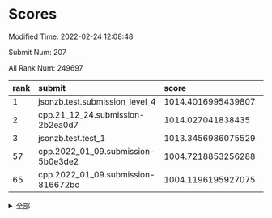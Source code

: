 # Scores

Modified Time: 2022-02-24 12:08:48

Submit Num: 207

All Rank Num: 249697

| rank |               submit               |       score        |       sigma        | pk_num |
| :--- | :--------------------------------- | :----------------- | :----------------- | :----- |
| 1    | jsonzb.test.submission_level_4     | 1014.4016995439807 | 0.8315202111898015 | 4827   |
| 2    | cpp.21_12_24.submission-2b2ea0d7   | 1014.027041838435  | 0.82179328180623   | 4825   |
| 3    | jsonzb.test.test_1                 | 1013.3456986075529 | 0.8031591640339619 | 4824   |
| 57   | cpp.2022_01_09.submission-5b0e3de2 | 1004.7218853256288 | 0.712807984259285  | 4823   |
| 65   | cpp.2022_01_09.submission-816672bd | 1004.1196195927075 | 0.7158684009793455 | 4825   |


<details>
<summary>全部</summary>

| rank |                 submit                 |       score        |       sigma        | pk_num |
| :--- | :------------------------------------- | :----------------- | :----------------- | :----- |
| 1    | jsonzb.test.submission_level_4         | 1014.4016995439807 | 0.8315202111898015 | 4827   |
| 2    | cpp.21_12_24.submission-2b2ea0d7       | 1014.027041838435  | 0.82179328180623   | 4825   |
| 3    | jsonzb.test.test_1                     | 1013.3456986075529 | 0.8031591640339619 | 4824   |
| 4    | gobigger.level_3.submission_level_3_39 | 1012.0710908503318 | 0.7931973487543549 | 4824   |
| 5    | gobigger.level_3.submission_level_3_25 | 1011.5905076951738 | 0.7664991174123172 | 4821   |
| 6    | gobigger.level_3.submission_level_3_41 | 1011.0482628431891 | 0.7859265389337662 | 4827   |
| 7    | gobigger.level_3.submission_level_3_1  | 1010.8125426309246 | 0.7672374745358149 | 4828   |
| 8    | gobigger.level_3.submission_level_3_7  | 1010.676822277079  | 0.7676252691471367 | 4827   |
| 9    | gobigger.level_3.submission_level_3_15 | 1010.6702798793136 | 0.7712592454740361 | 4824   |
| 10   | gobigger.level_3.submission_level_3_30 | 1010.5117604616397 | 0.7591125198513196 | 4825   |
| 11   | gobigger.level_3.submission_level_3_32 | 1010.4933683331777 | 0.7730654339862804 | 4821   |
| 12   | gobigger.level_3.submission_level_3_16 | 1010.4145191475252 | 0.7626592826019299 | 4826   |
| 13   | gobigger.level_3.submission_level_3_42 | 1010.4069792188487 | 0.7580290502261705 | 4828   |
| 14   | gobigger.level_3.submission_level_3_43 | 1010.3112179619302 | 0.7588877451115621 | 4827   |
| 15   | gobigger.level_3.submission_level_3_2  | 1010.3106067538384 | 0.7641747891894908 | 4823   |
| 16   | gobigger.level_3.submission_level_3_45 | 1010.2763567180828 | 0.7474415928618586 | 4822   |
| 17   | gobigger.level_3.submission_level_3_37 | 1010.2741015679494 | 0.7701910784319067 | 4826   |
| 18   | gobigger.level_3.submission_level_3_26 | 1010.260373242909  | 0.7812791045106072 | 4822   |
| 19   | gobigger.level_3.submission_level_3_33 | 1010.221166834583  | 0.7446466331874895 | 4821   |
| 20   | gobigger.level_3.submission_level_3_46 | 1010.1929000299746 | 0.7595519187326252 | 4829   |
| 21   | gobigger.level_3.submission_level_3_11 | 1010.1914740739608 | 0.7737290578195204 | 4828   |
| 22   | gobigger.level_3.submission_level_3_6  | 1010.1681126993369 | 0.7513483656106004 | 4828   |
| 23   | gobigger.level_3.submission_level_3_23 | 1010.1616191325567 | 0.7583693082264221 | 4823   |
| 24   | gobigger.level_3.submission_level_3_35 | 1010.1406222990328 | 0.7694461080636421 | 4834   |
| 25   | gobigger.level_3.submission_level_3_0  | 1010.1138515558431 | 0.7560638505731848 | 4822   |
| 26   | gobigger.level_3.submission_level_3_20 | 1010.0544161567115 | 0.7395412125522876 | 4826   |
| 27   | gobigger.level_3.submission_level_3_28 | 1009.9688732614628 | 0.7548415082084832 | 4824   |
| 28   | gobigger.level_3.submission_level_3_48 | 1009.8644311550371 | 0.7699717904484001 | 4825   |
| 29   | gobigger.level_3.submission_level_3_9  | 1009.839989316781  | 0.7702563483125004 | 4825   |
| 30   | gobigger.level_3.submission_level_3_38 | 1009.7947887381479 | 0.7569638557580477 | 4823   |
| 31   | gobigger.level_3.submission_level_3_17 | 1009.7759304896712 | 0.7414505023056751 | 4830   |
| 32   | gobigger.level_3.submission_level_3_27 | 1009.7289911983028 | 0.7592965859997167 | 4826   |
| 33   | gobigger.level_3.submission_level_3_3  | 1009.6758417493297 | 0.7644091797919775 | 4827   |
| 34   | gobigger.level_3.submission_level_3_8  | 1009.6426342926679 | 0.7498336081864129 | 4826   |
| 35   | gobigger.level_3.submission_level_3_24 | 1009.6410377635797 | 0.7807167865161381 | 4827   |
| 36   | gobigger.level_3.submission_level_3_21 | 1009.6241786755771 | 0.742274482399396  | 4829   |
| 37   | gobigger.level_3.submission_level_3_49 | 1009.622668104624  | 0.7418750542114538 | 4820   |
| 38   | gobigger.level_3.submission_level_3_12 | 1009.5915667790315 | 0.770048216172102  | 4825   |
| 39   | gobigger.level_3.submission_level_3_18 | 1009.5780875900464 | 0.7500766380574723 | 4824   |
| 40   | gobigger.level_3.submission_level_3_13 | 1009.5759220671615 | 0.7338355374396185 | 4826   |
| 41   | gobigger.level_3.submission_level_3_19 | 1009.5569386419485 | 0.7641787148672914 | 4825   |
| 42   | gobigger.level_3.submission_level_3_34 | 1009.4777554490179 | 0.7514459081026115 | 4823   |
| 43   | gobigger.level_3.submission_level_3_36 | 1009.4742885929988 | 0.7503300833980094 | 4823   |
| 44   | gobigger.level_3.submission_level_3_10 | 1009.4501254918214 | 0.7698818116036139 | 4826   |
| 45   | gobigger.level_3.submission_level_3_14 | 1009.4461089839299 | 0.755945751421279  | 4825   |
| 46   | gobigger.level_3.submission_level_3_40 | 1009.4396642512855 | 0.7446900036755228 | 4826   |
| 47   | gobigger.level_3.submission_level_3_47 | 1009.3790612023972 | 0.7675260860214059 | 4827   |
| 48   | gobigger.level_3.submission_level_3_31 | 1008.9605755178206 | 0.7536426099354566 | 4828   |
| 49   | gobigger.level_3.submission_level_3_22 | 1008.9288768811587 | 0.7505009256788254 | 4824   |
| 50   | gobigger.level_3.submission_level_3_29 | 1008.9174243546366 | 0.7363576397798144 | 4826   |
| 51   | gobigger.level_3.submission_level_3_4  | 1008.8493226227838 | 0.757245862404903  | 4823   |
| 52   | gobigger.level_3.submission_level_3_5  | 1008.6927219792617 | 0.7368451090577385 | 4824   |
| 53   | gobigger.level_3.submission_level_3_44 | 1007.6717218427325 | 0.7151825816975526 | 4824   |
| 54   | gobigger.level_1.submission_level_1_29 | 1006.1038645075952 | 0.7323385569100496 | 4822   |
| 55   | gobigger.level_1.submission_level_1_23 | 1005.2732080926208 | 0.7304650322855588 | 4826   |
| 56   | gobigger.level_1.submission_level_1_27 | 1004.7580232294872 | 0.7221991728397552 | 4823   |
| 57   | cpp.2022_01_09.submission-5b0e3de2     | 1004.7218853256288 | 0.712807984259285  | 4823   |
| 58   | gobigger.level_1.submission_level_1_39 | 1004.4475394086945 | 0.7231665482669609 | 4824   |
| 59   | gobigger.level_1.submission_level_1_34 | 1004.4240430123522 | 0.7079073799840332 | 4822   |
| 60   | gobigger.level_1.submission_level_1_16 | 1004.4173171823246 | 0.7171361744957891 | 4824   |
| 61   | gobigger.level_1.submission_level_1_18 | 1004.3338379507204 | 0.726190687605019  | 4825   |
| 62   | gobigger.level_1.submission_level_1_48 | 1004.2567272938059 | 0.7204757925286377 | 4825   |
| 63   | gobigger.level_1.submission_level_1_28 | 1004.2495754599939 | 0.7093102829564982 | 4824   |
| 64   | gobigger.level_1.submission_level_1_0  | 1004.2325166856573 | 0.709631514195386  | 4824   |
| 65   | cpp.2022_01_09.submission-816672bd     | 1004.1196195927075 | 0.7158684009793455 | 4825   |
| 66   | gobigger.level_1.submission_level_1_14 | 1004.0905100293371 | 0.7134054293128358 | 4828   |
| 67   | gobigger.level_1.submission_level_1_13 | 1004.0232193647909 | 0.728319134194967  | 4827   |
| 68   | gobigger.level_1.submission_level_1_11 | 1003.7533111712803 | 0.7173928678430217 | 4826   |
| 69   | gobigger.level_1.submission_level_1_32 | 1003.5729572203409 | 0.7268088681653518 | 4819   |
| 70   | gobigger.level_1.submission_level_1_3  | 1003.5529806816788 | 0.7169435220833978 | 4824   |
| 71   | gobigger.level_1.submission_level_1_2  | 1003.5167031355643 | 0.7144312377616883 | 4829   |
| 72   | gobigger.level_1.submission_level_1_1  | 1003.4962032733615 | 0.7276300714826188 | 4825   |
| 73   | gobigger.level_1.submission_level_1_46 | 1003.4927987372394 | 0.7151362821887368 | 4829   |
| 74   | gobigger.level_1.submission_level_1_12 | 1003.4667111220859 | 0.7131049378589588 | 4828   |
| 75   | gobigger.level_1.submission_level_1_25 | 1003.4301683743976 | 0.7163913367085722 | 4826   |
| 76   | gobigger.level_1.submission_level_1_44 | 1003.4135999659087 | 0.7220720419730627 | 4824   |
| 77   | gobigger.level_1.submission_level_1_10 | 1003.3650632173429 | 0.7034311109249378 | 4828   |
| 78   | gobigger.level_1.submission_level_1_31 | 1003.322424148022  | 0.7140107821484984 | 4818   |
| 79   | gobigger.level_1.submission_level_1_17 | 1003.2539293241266 | 0.7134440416834497 | 4823   |
| 80   | gobigger.level_1.submission_level_1_26 | 1003.1846786753476 | 0.7116823367956097 | 4826   |
| 81   | gobigger.level_1.submission_level_1_49 | 1003.1446021839536 | 0.7232149808430615 | 4828   |
| 82   | gobigger.level_1.submission_level_1_35 | 1003.1304480103312 | 0.7205036554611244 | 4824   |
| 83   | gobigger.level_1.submission_level_1_45 | 1003.0350470822506 | 0.7158518226251341 | 4826   |
| 84   | gobigger.level_1.submission_level_1_36 | 1002.9120811862504 | 0.705041248899226  | 4828   |
| 85   | gobigger.level_1.submission_level_1_43 | 1002.9026277858708 | 0.7198574241738305 | 4825   |
| 86   | gobigger.level_1.submission_level_1_4  | 1002.8701153410158 | 0.7076896854715852 | 4822   |
| 87   | gobigger.level_1.submission_level_1_21 | 1002.8522844376308 | 0.7264796123707459 | 4824   |
| 88   | gobigger.level_1.submission_level_1_7  | 1002.8372782656847 | 0.7067862034869032 | 4825   |
| 89   | gobigger.level_1.submission_level_1_6  | 1002.8032072364404 | 0.7150201988272261 | 4822   |
| 90   | gobigger.level_1.submission_level_1_22 | 1002.7870224232763 | 0.7150301019524545 | 4825   |
| 91   | gobigger.level_1.submission_level_1_15 | 1002.7140069022087 | 0.710469946805039  | 4821   |
| 92   | gobigger.level_1.submission_level_1_8  | 1002.6031346355672 | 0.707425573868624  | 4823   |
| 93   | gobigger.level_1.submission_level_1_38 | 1002.5671096799573 | 0.7113399776431756 | 4827   |
| 94   | gobigger.level_1.submission_level_1_41 | 1002.5660857738274 | 0.7130294361941869 | 4823   |
| 95   | gobigger.level_1.submission_level_1_19 | 1002.4580398091679 | 0.7078833609274672 | 4825   |
| 96   | gobigger.level_1.submission_level_1_33 | 1002.3877101793154 | 0.711574210880665  | 4819   |
| 97   | gobigger.level_1.submission_level_1_20 | 1002.3654037971996 | 0.7163289066543723 | 4825   |
| 98   | gobigger.level_1.submission_level_1_5  | 1002.3280645326066 | 0.711293542269707  | 4828   |
| 99   | gobigger.level_1.submission_level_1_47 | 1002.2528400862659 | 0.7165205208775288 | 4823   |
| 100  | gobigger.level_1.submission_level_1_37 | 1002.1658642889444 | 0.7188406253943131 | 4821   |
| 101  | gobigger.level_1.submission_level_1_42 | 1002.1131389522028 | 0.720416968740201  | 4829   |
| 102  | gobigger.level_1.submission_level_1_24 | 1002.0226559242399 | 0.7183419359309806 | 4828   |
| 103  | gobigger.level_1.submission_level_1_30 | 1002.0210696653035 | 0.7149836111172131 | 4830   |
| 104  | gobigger.level_1.submission_level_1_9  | 1001.5347410640675 | 0.708337042786345  | 4826   |
| 105  | gobigger.level_1.submission_level_1_40 | 1001.2652215197547 | 0.7037664204341356 | 4820   |
| 106  | gobigger.random.submission_random_3    | 997.4934778800975  | 0.7066568821508291 | 4824   |
| 107  | gobigger.random.submission_random_39   | 997.335613196663   | 0.7148013181241945 | 4823   |
| 108  | gobigger.random.submission_random_41   | 997.3164788075438  | 0.711992710625211  | 4825   |
| 109  | gobigger.random.submission_random_6    | 997.0374559351424  | 0.7069180630367757 | 4824   |
| 110  | gobigger.random.submission_random_13   | 996.8236547606549  | 0.7017349716068341 | 4825   |
| 111  | gobigger.random.submission_random_24   | 996.6548078639163  | 0.7036027540676045 | 4826   |
| 112  | gobigger.random.submission_random_30   | 996.6468447151284  | 0.7188190225494275 | 4824   |
| 113  | gobigger.random.submission_random_5    | 996.6417606327713  | 0.6991716641333486 | 4819   |
| 114  | gobigger.random.submission_random_12   | 996.5196042834194  | 0.7121148047362156 | 4824   |
| 115  | gobigger.random.submission_random_1    | 996.4182237022178  | 0.7134349966486462 | 4825   |
| 116  | gobigger.random.submission_random_20   | 996.3698211260605  | 0.6981023978513339 | 4827   |
| 117  | gobigger.random.submission_random_43   | 996.3557205062037  | 0.6961785715584983 | 4824   |
| 118  | gobigger.random.submission_random_16   | 996.3463040392705  | 0.7071196757777944 | 4823   |
| 119  | gobigger.random.submission_random_21   | 996.3326585085861  | 0.7089208744201334 | 4825   |
| 120  | gobigger.random.submission_random_25   | 996.3131144359972  | 0.7229540318910138 | 4824   |
| 121  | gobigger.random.submission_random_37   | 996.3035929588268  | 0.7091969071985774 | 4825   |
| 122  | gobigger.random.submission_random_35   | 996.2705461436493  | 0.7188342950363996 | 4824   |
| 123  | gobigger.random.submission_random_42   | 996.2551069947847  | 0.693407989167815  | 4827   |
| 124  | gobigger.random.submission_random_49   | 996.1218447950953  | 0.6963208075275708 | 4824   |
| 125  | gobigger.random.submission_random_22   | 996.1209611197936  | 0.7220506265523948 | 4825   |
| 126  | gobigger.random.submission_random_44   | 996.0553184396794  | 0.7120789659622289 | 4828   |
| 127  | gobigger.random.submission_random_18   | 996.0480458545226  | 0.7021118526204149 | 4832   |
| 128  | gobigger.random.submission_random_27   | 996.0375573330132  | 0.7066510845556503 | 4822   |
| 129  | gobigger.random.submission_random_10   | 995.969911824616   | 0.7004540437379941 | 4826   |
| 130  | gobigger.random.submission_random_19   | 995.9548361213051  | 0.7182879944027054 | 4820   |
| 131  | gobigger.random.submission_random_9    | 995.9164927410885  | 0.7077046137571984 | 4823   |
| 132  | gobigger.random.submission_random_33   | 995.908012569723   | 0.7004395595795617 | 4823   |
| 133  | gobigger.random.submission_random_7    | 995.8941518129346  | 0.7127451218722313 | 4827   |
| 134  | gobigger.random.submission_random_17   | 995.8441098871349  | 0.7104818989703452 | 4826   |
| 135  | gobigger.random.submission_random_0    | 995.836081584127   | 0.709378610691726  | 4829   |
| 136  | gobigger.random.submission_random_15   | 995.8203939559476  | 0.70190132150352   | 4824   |
| 137  | gobigger.random.submission_random_4    | 995.7332633645789  | 0.7207244222920147 | 4827   |
| 138  | gobigger.random.submission_random_2    | 995.6836941980307  | 0.7169625060351014 | 4828   |
| 139  | gobigger.random.submission_random_40   | 995.6725560941437  | 0.709708711554839  | 4827   |
| 140  | gobigger.random.submission_random_29   | 995.6604774115214  | 0.713603353571097  | 4824   |
| 141  | gobigger.random.submission_random_45   | 995.6433106230419  | 0.7218108674094491 | 4822   |
| 142  | gobigger.random.submission_random_14   | 995.5355634357724  | 0.7129431903121535 | 4826   |
| 143  | gobigger.random.submission_random_32   | 995.5156558363145  | 0.7073649750356162 | 4823   |
| 144  | gobigger.random.submission_random_28   | 995.4800554134815  | 0.7108438500769412 | 4823   |
| 145  | gobigger.random.submission_random_48   | 995.4288053201377  | 0.7086913712998724 | 4826   |
| 146  | gobigger.random.submission_random_36   | 995.2412047017398  | 0.7198907838303895 | 4827   |
| 147  | gobigger.random.submission_random_46   | 995.2218219251861  | 0.7168709716674576 | 4832   |
| 148  | gobigger.level_2.submission_level_2_4  | 995.0874453757721  | 0.7209625143462259 | 4824   |
| 149  | gobigger.random.submission_random_26   | 995.0767630753213  | 0.7097802446164196 | 4821   |
| 150  | gobigger.level_2.submission_level_2_39 | 995.0258728857173  | 0.7285466588745576 | 4825   |
| 151  | gobigger.random.submission_random_23   | 995.0195522585238  | 0.7085334766780395 | 4826   |
| 152  | gobigger.random.submission_random_8    | 994.928555806816   | 0.7199272204714694 | 4822   |
| 153  | gobigger.random.submission_random_47   | 994.8562413143198  | 0.7147751007713057 | 4830   |
| 154  | gobigger.random.submission_random_34   | 994.5095423734946  | 0.7084740057151496 | 4820   |
| 155  | gobigger.random.submission_random_11   | 994.4441203596268  | 0.7380735045183341 | 4829   |
| 156  | gobigger.random.submission_random_38   | 994.3048569550264  | 0.7042675347826189 | 4821   |
| 157  | gobigger.level_2.submission_level_2_48 | 994.0740804968203  | 0.7247900439297128 | 4824   |
| 158  | gobigger.random.submission_random_31   | 993.8026922035335  | 0.7226295958855209 | 4826   |
| 159  | gobigger.level_2.submission_level_2_5  | 993.7680335233684  | 0.7248710258651528 | 4824   |
| 160  | gobigger.level_2.submission_level_2_19 | 993.6060771570678  | 0.7226892168665877 | 4826   |
| 161  | gobigger.level_2.submission_level_2_25 | 993.3419657686894  | 0.7422305342424953 | 4819   |
| 162  | gobigger.level_2.submission_level_2_32 | 993.3323069330071  | 0.7313722219915114 | 4824   |
| 163  | gobigger.level_2.submission_level_2_47 | 993.3255501906705  | 0.7409519247049968 | 4826   |
| 164  | gobigger.level_2.submission_level_2_12 | 993.1439026221398  | 0.7242502953429052 | 4826   |
| 165  | gobigger.level_2.submission_level_2_14 | 993.0161946717897  | 0.7429932670241349 | 4823   |
| 166  | gobigger.level_2.submission_level_2_44 | 992.8520931761389  | 0.7240479907602455 | 4821   |
| 167  | gobigger.level_2.submission_level_2_10 | 992.8171540998845  | 0.7481604981476254 | 4823   |
| 168  | gobigger.level_2.submission_level_2_30 | 992.8145705822924  | 0.7440007249127397 | 4830   |
| 169  | gobigger.level_2.submission_level_2_15 | 992.8002930192672  | 0.7487217930377288 | 4825   |
| 170  | gobigger.level_2.submission_level_2_13 | 992.7074827802799  | 0.7443635281818557 | 4824   |
| 171  | gobigger.level_2.submission_level_2_22 | 992.6328162074752  | 0.7315917576387435 | 4824   |
| 172  | gobigger.level_2.submission_level_2_9  | 992.6141181836568  | 0.7464869533230762 | 4826   |
| 173  | gobigger.level_2.submission_level_2_1  | 992.613796071259   | 0.7399172814254311 | 4826   |
| 174  | gobigger.level_2.submission_level_2_16 | 992.6054881827529  | 0.7554224177056365 | 4826   |
| 175  | gobigger.level_2.submission_level_2_23 | 992.5842834453333  | 0.7414371531256542 | 4827   |
| 176  | gobigger.level_2.submission_level_2_24 | 992.5642042110264  | 0.7262429282303884 | 4831   |
| 177  | gobigger.level_2.submission_level_2_7  | 992.5629011003007  | 0.754257291609203  | 4822   |
| 178  | gobigger.level_2.submission_level_2_41 | 992.5068256085715  | 0.7483542772902236 | 4824   |
| 179  | gobigger.level_2.submission_level_2_6  | 992.4787135215317  | 0.7432301611129347 | 4827   |
| 180  | gobigger.level_2.submission_level_2_11 | 992.3716071496158  | 0.7507408009473351 | 4825   |
| 181  | gobigger.level_2.submission_level_2_31 | 992.3130080099464  | 0.7416989017986102 | 4827   |
| 182  | gobigger.level_2.submission_level_2_36 | 992.2412079101883  | 0.7565900274457859 | 4824   |
| 183  | gobigger.level_2.submission_level_2_18 | 991.9397739162158  | 0.7390486176024779 | 4826   |
| 184  | gobigger.level_2.submission_level_2_26 | 991.9109236731217  | 0.7440983606831506 | 4821   |
| 185  | gobigger.level_2.submission_level_2_8  | 991.9060201904529  | 0.741576187624746  | 4826   |
| 186  | gobigger.level_2.submission_level_2_17 | 991.8671650244925  | 0.7495631826272608 | 4823   |
| 187  | gobigger.level_2.submission_level_2_21 | 991.8370122566342  | 0.7544008654763704 | 4828   |
| 188  | gobigger.level_2.submission_level_2_2  | 991.8099713770858  | 0.7508413363801849 | 4829   |
| 189  | gobigger.level_2.submission_level_2_35 | 991.6819143915552  | 0.7429169039771456 | 4825   |
| 190  | gobigger.level_2.submission_level_2_33 | 991.6689395477675  | 0.7432755730492069 | 4825   |
| 191  | gobigger.level_2.submission_level_2_28 | 991.5875045348927  | 0.7481752530192954 | 4829   |
| 192  | gobigger.level_2.submission_level_2_27 | 991.5366923358002  | 0.7551967488267708 | 4826   |
| 193  | gobigger.level_2.submission_level_2_20 | 991.3346725243325  | 0.773488815902869  | 4826   |
| 194  | gobigger.level_2.submission_level_2_34 | 991.3159140389957  | 0.7400439282844897 | 4824   |
| 195  | gobigger.level_2.submission_level_2_40 | 991.2697563813826  | 0.758517080170775  | 4823   |
| 196  | gobigger.level_2.submission_level_2_49 | 991.2144440364849  | 0.7634678595193649 | 4822   |
| 197  | gobigger.level_2.submission_level_2_46 | 991.1494868362786  | 0.7508746547986979 | 4831   |
| 198  | gobigger.level_2.submission_level_2_45 | 991.045653848003   | 0.7754005854954505 | 4827   |
| 199  | gobigger.level_2.submission_level_2_29 | 990.8416641374404  | 0.7598619474193429 | 4821   |
| 200  | gobigger.level_2.submission_level_2_3  | 990.771289984846   | 0.7524877241971908 | 4825   |
| 201  | gobigger.level_2.submission_level_2_0  | 990.7393844751915  | 0.7464404564461781 | 4830   |
| 202  | gobigger.level_2.submission_level_2_37 | 990.698640432203   | 0.770663807148327  | 4830   |
| 203  | gobigger.level_2.submission_level_2_43 | 990.1386923970734  | 0.789353344765712  | 4827   |
| 204  | gobigger.level_2.submission_level_2_38 | 990.0571811534734  | 0.7788074961038219 | 4826   |
| 205  | gobigger.level_2.submission_level_2_42 | 990.0071700115392  | 0.7608243413704495 | 4827   |
| 206  | gobigger.none.submission_none_1        | 978.0261297037641  | 1.3709639227275392 | 4826   |
| 207  | gobigger.none.submission_none_0        | 976.2864548437376  | 1.426533338408832  | 4825   |

</details>